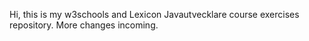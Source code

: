 Hi, this is my w3schools and Lexicon Javautvecklare course exercises repository. More changes incoming.
